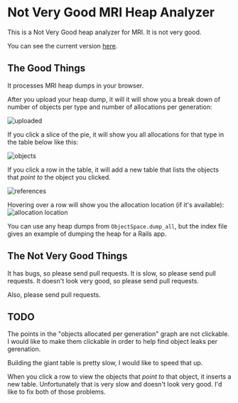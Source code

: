 # Not Very Good MRI Heap Analyzer

This is a Not Very Good heap analyzer for MRI.  It is not very good.

You can see the current version [here](http://tenderlove.github.io/heap-analyzer/).

## The Good Things

It processes MRI heap dumps in your browser.

After you upload your heap dump, it will it will show you a break down of
number of objects per type and number of allocations per generation:

![uploaded](https://github.com/tenderlove/heap-analyzer/raw/master/images/uploaded.png "After Upload")

If you click a slice of the pie, it will show you all allocations for that type
in the table below like this:

![objects](https://github.com/tenderlove/heap-analyzer/raw/master/images/click_slice.png "Click a slice")

If you click a row in the table, it will add a new table that lists the objects
that *point to* the object you clicked.

![references](https://github.com/tenderlove/heap-analyzer/raw/master/images/reference.png "Parent References")

Hovering over a row will show you the allocation location (if it's available):
![allocation location](https://github.com/tenderlove/heap-analyzer/raw/master/images/allocation_location.png "Allocation Location")

You can use any heap dumps from `ObjectSpace.dump_all`, but the index file
gives an example of dumping the heap for a Rails app.

## The Not Very Good Things

It has bugs, so please send pull requests.  It is slow, so please send pull
requests.  It doesn't look very good, so please send pull requests.

Also, please send pull requests.


## TODO

The points in the "objects allocated per generation" graph are not clickable.  I
would like to make them clickable in order to help find object leaks per gerenation.

Building the giant table is pretty slow, I would like to speed that up.

When you click a row to view the objects that *point to* that object, it
inserts a new table.  Unfortunately that is very slow and doesn't look very
good.  I'd like to fix both of those problems.
